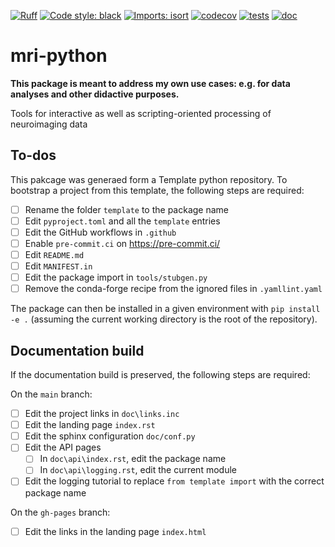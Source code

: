 [![Ruff](https://img.shields.io/endpoint?url=https://raw.githubusercontent.com/astral-sh/ruff/main/assets/badge/v2.json)](https://github.com/astral-sh/ruff)
[![Code style: black](https://img.shields.io/badge/code%20style-black-000000.svg)](https://github.com/psf/black)
[![Imports: isort](https://img.shields.io/badge/%20imports-isort-%231674b1?style=flat&labelColor=ef8336)](https://pycqa.github.io/isort/)
[![codecov](https://codecov.io/gh/mscheltienne/template-python/branch/main/graph/badge.svg?token=KRYRRUXDYY)](https://codecov.io/gh/mscheltienne/template-python)
[![tests](https://github.com/mscheltienne/template-python/actions/workflows/pytest.yaml/badge.svg?branch=main)](https://github.com/mscheltienne/template-python/actions/workflows/pytest.yaml)
[![doc](https://github.com/mscheltienne/template-python/actions/workflows/doc.yaml/badge.svg?branch=main)](https://github.com/mscheltienne/template-python/actions/workflows/doc.yaml)

# mri-python

**This package is meant to address my own use cases: e.g. for data analyses and other didactive purposes.**

Tools for interactive as well as scripting-oriented processing of neuroimaging data

## To-dos

This pakcage was generaed form a Template python repository. To bootstrap a project from this template, the
following steps are required:

- [ ] Rename the folder `template` to the package name
- [ ] Edit `pyproject.toml` and all the `template` entries
- [ ] Edit the GitHub workflows in `.github`
- [ ] Enable `pre-commit.ci` on https://pre-commit.ci/
- [ ] Edit `README.md`
- [ ] Edit `MANIFEST.in`
- [ ] Edit the package import in `tools/stubgen.py`
- [ ] Remove the conda-forge recipe from the ignored files in ``.yamllint.yaml``

The package can then be installed in a given environment with
`pip install -e .` (assuming the current working directory is the root of the
repository).

## Documentation build

If the documentation build is preserved, the following steps are required:

On the `main` branch:
- [ ] Edit the project links in `doc\links.inc`
- [ ] Edit the landing page `index.rst`
- [ ] Edit the sphinx configuration `doc/conf.py`
- [ ] Edit the API pages
    - [ ] In `doc\api\index.rst`, edit the package name
    - [ ] In `doc\api\logging.rst`, edit the current module
- [ ] Edit the logging tutorial to replace `from template import` with the correct package name

On the `gh-pages` branch:
- [ ] Edit the links in the landing page `index.html`

